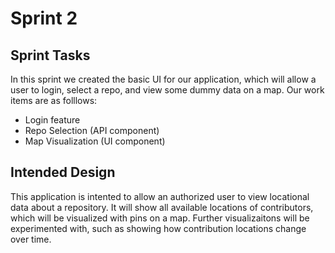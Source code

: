 # Sprint 2

## Sprint Tasks
In this sprint we created the basic UI for our application, which will allow a user to login, select a repo, and view some dummy data on a map. Our work items are as folllows:
  - Login feature
  - Repo Selection (API component)
  - Map Visualization (UI component)

## Intended Design
This application is intented to allow an authorized user to view locational data about a repository. It will show all available locations of contributors, which will be visualized with pins on a map. Further visualizaitons will be experimented with, such as showing how contribution locations change over time.
